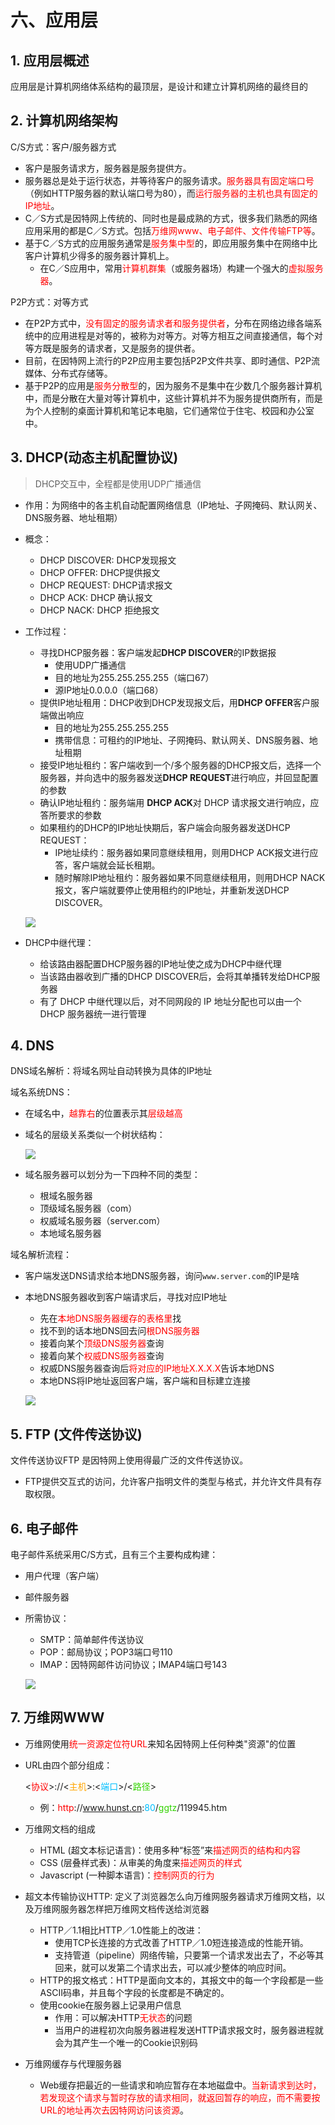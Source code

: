 # 六、应用层
## 1. 应用层概述
应用层是计算机网络体系结构的最顶层，是设计和建立计算机网络的最终目的

## 2. 计算机网络架构
C/S方式：客户/服务器方式
- 客户是服务请求方，服务器是服务提供方。
- 服务器总是处于运行状态，并等待客户的服务请求。<font color=FF0000>服务器具有固定端口号</font>（例如HTTP服务器的默认端口号为80），而<font color=FF0000>运行服务器的主机也具有固定的IP地址</font>。
- C／S方式是因特网上传统的、同时也是最成熟的方式，很多我们熟悉的网络应用采用的都是C／S方式。包括<font color=FF0000>万维网www、电子邮件、文件传输FTP等</font>。
- 基于C／S方式的应用服务通常是<font color=FF0000>服务集中型</font>的，即应用服务集中在网络中比客户计算机少得多的服务器计算机上。
  - 在C／S应用中，常用<font color=FF0000>计算机群集</font>（或服务器场）构建一个强大的<font color=FF0000>虚拟服务器</font>。

P2P方式：对等方式
- 在P2P方式中，<font color=FF0000>没有固定的服务请求者和服务提供者</font>，分布在网络边缘各端系统中的应用进程是对等的，被称为对等方。对等方相互之间直接通信，每个对等方既是服务的请求者，又是服务的提供者。
- 目前，在因特网上流行的P2P应用主要包括P2P文件共享、即时通信、P2P流媒体、分布式存储等。
- 基于P2P的应用是<font color=FF0000>服务分散型</font>的，因为服务不是集中在少数几个服务器计算机中，而是分散在大量对等计算机中，这些计算机并不为服务提供商所有，而是为个人控制的桌面计算机和笔记本电脑，它们通常位于住宅、校园和办公室中。

## 3. DHCP(动态主机配置协议)
> DHCP交互中，全程都是使用UDP广播通信
- 作用：为网络中的各主机自动配置网络信息（IP地址、子网掩码、默认网关、DNS服务器、地址租期）
- 概念：
  - DHCP DISCOVER: DHCP发现报文
  - DHCP OFFER: DHCP提供报文
  - DHCP REQUEST: DHCP请求报文
  - DHCP ACK: DHCP 确认报文
  - DHCP NACK: DHCP 拒绝报文
- 工作过程：
  - 寻找DHCP服务器：客户端发起**DHCP DISCOVER**的IP数据报
    - 使用UDP广播通信
    - 目的地址为255.255.255.255（端口67）
    - 源IP地址0.0.0.0（端口68）
  - 提供IP地址租用：DHCP收到DHCP发现报文后，用**DHCP OFFER**客户服端做出响应
    - 目的地址为255.255.255.255
    - 携带信息：可租约的IP地址、子网掩码、默认网关、DNS服务器、地址租期
  - 接受IP地址租约：客户端收到一个/多个服务器的DHCP报文后，选择一个服务器，并向选中的服务器发送**DHCP REQUEST**进行响应，并回显配置的参数
  - 确认IP地址租约：服务端用 **DHCP ACK**对 DHCP 请求报文进行响应，应答所要求的参数
  - 如果租约的DHCP的IP地址快期后，客户端会向服务器发送DHCP REQUEST：
    - IP地址续约：服务器如果同意继续租用，则用DHCP ACK报文进行应答，客户端就会延长租期。
    - 随时解除IP地址租约：服务器如果不同意继续租用，则用DHCP NACK报文，客户端就要停止使用租约的IP地址，并重新发送DHCP DISCOVER。
  
  ![](../images/DHCP.PNG)

- DHCP中继代理：
  - 给该路由器配置DHCP服务器的IP地址使之成为DHCP中继代理
  - 当该路由器收到广播的DHCP DISCOVER后，会将其单播转发给DHCP服务器
  - 有了 DHCP 中继代理以后，对不同网段的 IP 地址分配也可以由⼀个 DHCP 服务器统⼀进行管理

## 4. DNS
DNS域名解析：将域名网址自动转换为具体的IP地址

域名系统DNS：
- 在域名中，<font color=FF0000>越靠右</font>的位置表示其<font color=FF0000>层级越高</font>
- 域名的层级关系类似一个树状结构：
  
  ![](../images/域名层级.PNG)
- 域名服务器可以划分为一下四种不同的类型：
  - 根域名服务器
  - 顶级域名服务器（com）
  - 权威域名服务器（server.com）
  - 本地域名服务器

域名解析流程：
- 客户端发送DNS请求给本地DNS服务器，询问`www.server.com`的IP是啥
- 本地DNS服务器收到客户端请求后，寻找对应IP地址
  - 先在<font color=FF0000>本地DNS服务器缓存的表格里</font>找
  - 找不到的话本地DNS回去问<font color=FF0000>根DNS服务器</font>
  - 接着向某个<font color=FF0000>顶级DNS服务器</font>查询
  - 接着向某个<font color=FF0000>权威DNS服务器</font>查询
  - 权威DNS服务器查询后<font color=FF0000>将对应的IP地址X.X.X.X</font>告诉本地DNS
  - 本地DNS将IP地址返回客户端，客户端和目标建立连接

  ![](../images/域名解析.PNG)

## 5. FTP (文件传送协议)
文件传送协议FTP 是因特网上使用得最广泛的文件传送协议。
- FTP提供交互式的访问，允许客户指明文件的类型与格式，并允许文件具有存取权限。

## 6. 电子邮件
电子邮件系统采用C/S方式，且有三个主要构成构建：
- 用户代理（客户端）
- 邮件服务器
- 所需协议：
  - SMTP：简单邮件传送协议
  - POP：邮局协议；POP3端口号110
  - IMAP：因特网邮件访问协议；IMAP4端口号143
  
  ![](../images/电子邮件.PNG)

## 7. 万维网WWW
- 万维网使用<font color=FF0000>统一资源定位符URL</font>来知名因特网上任何种类"资源"的位置
- URL由四个部分组成：
  
  <<font color=FF0000>协议</font>>://<<font color=FFA500>主机</font>>:<<font color=00BFFF>端口</font>>/<<font color=32CD32S>路径</font>>
  - 例：<font color=FF0000>http</font>://<font color=FFA500>www.hunst.cn</font>:<font color=00BFFF>80</font>/<font color=32CD32S>ggtz</font>/119945.htm
- 万维网文档的组成
  - HTML (超文本标记语言)：使用多种“标签”来<font color=FF0000>描述网页的结构和内容</font>
  - CSS (层叠样式表)：从审美的角度来<font color=FF0000>描述网页的样式</font>
  - Javascript (一种脚本语言)：<font color=FF0000>控制网页的行为</font>
- 超文本传输协议HTTP: 定义了浏览器怎么向万维网服务器请求万维网文档，以及万维网服务器怎样把万维网文档传送给浏览器
  - HTTP／1.1相比HTTP／1.0性能上的改进：
    - 使用TCP长连接的方式改善了HTTP／1.0短连接造成的性能开销。
    - 支持管道（pipeline）网络传输，只要第一个请求发出去了，不必等其回来，就可以发第二个请求出去，可以减少整体的响应时间。
  - HTTP的报文格式：HTTP是面向文本的，其报文中的每一个字段都是一些ASCII码串，并且每个字段的长度都是不确定的。
  - 使用cookie在服务器上记录用户信息
    - 作用：可以解决HTTP<font color=FF0000>无状态</font>的问题
    - 当用户的进程初次向服务器进程发送HTTP请求报文时，服务器进程就会为其产生一个唯一的Cookie识别码 

- 万维网缓存与代理服务器
  - Web缓存把最近的一些请求和响应暂存在本地磁盘中。<font color=FF0000>当新请求到达时，若发现这个请求与暂时存放的请求相同，就返回暂存的响应，而不需要按URL的地址再次去因特网访问该资源</font>。